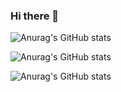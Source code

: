 ### Hi there 👋

![Anurag's GitHub stats](https://github-readme-stats.vercel.app/api?sinde530=anuraghazra&show_icons=true)

![Anurag's GitHub stats](https://github-readme-stats.vercel.app/api?sinde530=anuraghazra&show_icons=false)

![Anurag's GitHub stats](https://github-readme-stats.vercel.app/api?username=sinde530&theme=dark&show_icons=true)



<!--
**sinde530/sinde530** is a ✨ _special_ ✨ repository because its `README.md` (this file) appears on your GitHub profile.

Here are some ideas to get you started:

- 🔭 I’m currently working on ...
- 🌱 I’m currently learning ...
- 👯 I’m looking to collaborate on ...
- 🤔 I’m looking for help with ...
- 💬 Ask me about ...
- 📫 How to reach me: ...
- 😄 Pronouns: ...
- ⚡ Fun fact: ...
-->
